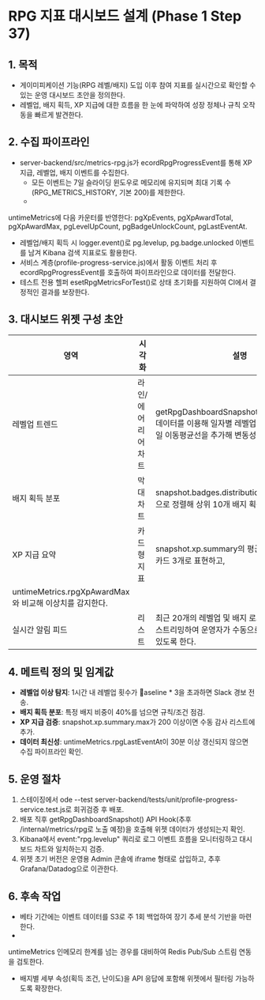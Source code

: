 ﻿# RPG 지표 대시보드 설계 (Phase 1 Step 37)

## 1. 목적
- 게이미피케이션 기능(RPG 레벨/배지) 도입 이후 참여 지표를 실시간으로 확인할 수 있는 운영 대시보드 초안을 정의한다.
- 레벨업, 배지 획득, XP 지급에 대한 흐름을 한 눈에 파악하여 성장 정체나 규칙 오작동을 빠르게 발견한다.

## 2. 수집 파이프라인
- server-backend/src/metrics-rpg.js가 ecordRpgProgressEvent를 통해 XP 지급, 레벨업, 배지 이벤트를 수집한다.
  - 모든 이벤트는 7일 슬라이딩 윈도우로 메모리에 유지되며 최대 기록 수(RPG_METRICS_HISTORY, 기본 200)를 제한한다.
  - untimeMetrics에 다음 카운터를 반영한다: pgXpEvents, pgXpAwardTotal, pgXpAwardMax, pgLevelUpCount, pgBadgeUnlockCount, pgLastEventAt.
  - 레벨업/배지 획득 시 logger.event()로 pg.levelup, pg.badge.unlocked 이벤트를 남겨 Kibana 검색 지표로도 활용한다.
- 서비스 계층(profile-progress-service.js)에서 활동 이벤트 처리 후 ecordRpgProgressEvent를 호출하여 파이프라인으로 데이터를 전달한다.
- 테스트 전용 헬퍼 esetRpgMetricsForTest()로 상태 초기화를 지원하여 CI에서 결정적인 결과를 보장한다.

## 3. 대시보드 위젯 구성 초안
| 영역 | 시각화 | 설명 |
| --- | --- | --- |
| 레벨업 트렌드 | 라인/에어리어 차트 | getRpgDashboardSnapshot().levelUps.byDay 데이터를 이용해 일자별 레벨업 횟수를 표시한다. 7일 이동평균선을 추가해 변동성을 확인한다. |
| 배지 획득 분포 | 막대 차트 | snapshot.badges.distribution을 배지 코드 기준으로 정렬해 상위 10개 배지 획득 현황을 노출한다. |
| XP 지급 요약 | 카드형 지표 | snapshot.xp.summary의 평균/최댓값/카운트를 카드 3개로 표현하고, untimeMetrics.rpgXpAwardMax와 비교해 이상치를 감지한다. |
| 실시간 알림 피드 | 리스트 | 최근 20개의 레벨업 및 배지 로그(logger.event)를 스트리밍하여 운영자가 수동으로 상태를 파악할 수 있도록 한다. |

## 4. 메트릭 정의 및 임계값
- **레벨업 이상 탐지**: 1시간 내 레벨업 횟수가 aseline * 3을 초과하면 Slack 경보 전송.
- **배지 획득 분포**: 특정 배지 비중이 40%를 넘으면 규칙/조건 점검.
- **XP 지급 검증**: snapshot.xp.summary.max가 200 이상이면 수동 감사 리스트에 추가.
- **데이터 최신성**: untimeMetrics.rpgLastEventAt이 30분 이상 갱신되지 않으면 수집 파이프라인 확인.

## 5. 운영 절차
1. 스테이징에서 
ode --test server-backend/tests/unit/profile-progress-service.test.js로 회귀검증 후 배포.
2. 배포 직후 getRpgDashboardSnapshot() API Hook(추후 /internal/metrics/rpg로 노출 예정)을 호출해 위젯 데이터가 생성되는지 확인.
3. Kibana에서 event:"rpg.levelup" 쿼리로 로그 이벤트 흐름을 모니터링하고 대시보드 차트와 일치하는지 검증.
4. 위젯 초기 버전은 운영용 Admin 콘솔에 iframe 형태로 삽입하고, 추후 Grafana/Datadog으로 이관한다.

## 6. 후속 작업
- 베타 기간에는 이벤트 데이터를 S3로 주 1회 백업하여 장기 추세 분석 기반을 마련한다.
- untimeMetrics 인메모리 한계를 넘는 경우를 대비하여 Redis Pub/Sub 스트림 연동을 검토한다.
- 배지별 세부 속성(획득 조건, 난이도)을 API 응답에 포함해 위젯에서 필터링 가능하도록 확장한다.
